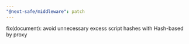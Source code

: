```yaml
---
"@next-safe/middleware": patch
---
```


fix(document): avoid unnecessary excess script hashes with Hash-based by proxy